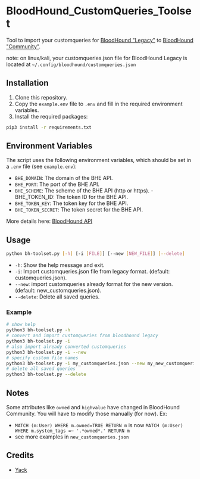 # BloodHound_CustomQueries_Toolset

Tool to import your customqueries for [BloodHound "Legacy"](https://github.com/BloodHoundAD/BloodHound) to [BloodHound "Community"](https://github.com/SpecterOps/BloodHound).

note: on linux/kali, your customqueries.json file for BloodHound Legacy is located at `~/.config/bloodhound/customqueries.json`

## Installation

1. Clone this repository.
2. Copy the `example.env` file to `.env` and fill in the required environment variables.
3. Install the required packages:

```bash
pip3 install -r requirements.txt
```

## Environment Variables

The script uses the following environment variables, which should be set in a `.env` file (see `example.env`):

- `BHE_DOMAIN`: The domain of the BHE API.
- `BHE_PORT`: The port of the BHE API.
- `BHE_SCHEME`: The scheme of the BHE API (http or https). - BHE_TOKEN_ID: The token ID for the BHE API.
- `BHE_TOKEN_KEY`: The token key for the BHE API.
- `BHE_TOKEN_SECRET`: The token secret for the BHE API.

More details here: [BloodHound API](https://support.bloodhoundenterprise.io/hc/en-us/articles/11311053342619-Working-with-the-BloodHound-API)

## Usage

```bash
python bh-toolset.py [-h] [-i [FILE]] [--new [NEW_FILE]] [--delete]
```

- `-h`: Show the help message and exit.
- `-i`: Import customqueries.json file from legacy format. (default: customqueries.json).
- `--new`: import customqueries already format for the new version. (default: new_customqueries.json).
- `--delete`: Delete all saved queries.

### Example

```bash
# show help
python3 bh-toolset.py -h
# convert and import customqueries from bloodhound legacy
python3 bh-toolset.py -i
# also import already converted customqueries
python3 bh-toolset.py -i --new
# specify custom file names
python3 bh-toolset.py -i my_customqueries.json --new my_new_customqueries.json
# delete all saved queries
python3 bh-toolset.py --delete
```

## Notes

Some attributes like `owned` and `highvalue` have changed in BloodHound Community. You will have to modify those manually (for now). Ex:

- `MATCH (m:User) WHERE m.owned=TRUE RETURN m` is now `MATCH (m:User) WHERE m.system_tags =~ '.*owned*.' RETURN m`
- see more examples in `new_customqueries.json`

## Credits

- [Yack](https://yack.one)
